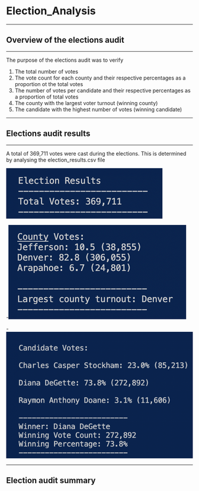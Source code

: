 # Election_Analysis
---
## Overview of the elections audit
---


The purpose of the elections audit was to verify
  1. The total number of votes
  2. The vote count for each county and their respective percentages as a proportion ot the total votes
  3. The number of votes per candidate and their respective percentages as a proportion of total votes 
  4. The county with the largest voter turnout (winning county)
  5. The candidate with the highest number of votes (winning candidate)


---
## Elections audit results
---

A total of 369,711 votes were cast during the elections. This is determined by analysing the election_results.csv file

![Election_Results](Analysis/Election_Results.png)


-![Vote_count_and_percentage_by_county](Analysis/Vote_count_and_percentage_by_county.png)


-![Vote_count_and_percentage_by_candidate](Analysis/Vote_count_and_percentage_by_candidate.png)


---
## Election audit summary
